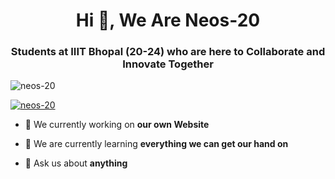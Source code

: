 
<h1 align="center">Hi 👋, We Are Neos-20</h1>
<h3 align="center">Students at IIIT Bhopal (20-24) who are here to Collaborate and Innovate Together</h3>

<p align="left"> <img src="https://komarev.com/ghpvc/?username=neos-20&label=Profile%20views&color=0e75b6&style=flat" alt="neos-20" /> </p>

<p align="left"> <a href="https://github.com/ryo-ma/github-profile-trophy"><img src="https://github-profile-trophy.vercel.app/?username=neos-20" alt="neos-20" /></a> </p>

- 🔭 We currently working on **our own Website**

- 🌱 We are currently learning **everything we can get our hand on**

- 💬 Ask us about **anything**




